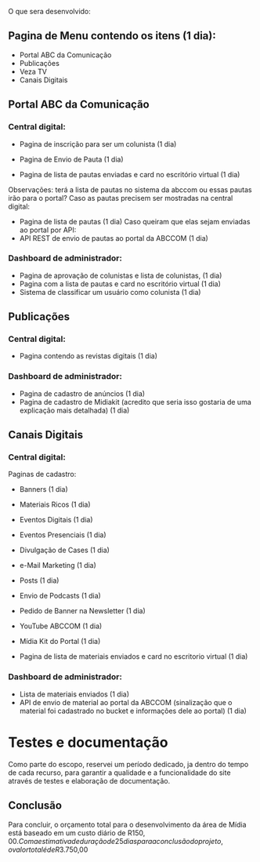 
O que sera desenvolvido:

## Pagina de Menu contendo os itens (1 dia):
- Portal ABC da Comunicação
- Publicações
- Veza TV 
- Canais Digitais

## Portal ABC da Comunicação
### Central digital:
- Pagina de inscrição para ser um colunista  (1 dia)

- Pagina de Envio de Pauta  (1 dia)
- Pagina de lista de pautas enviadas e card no escritório virtual  (1 dia)

Observações: terá a lista de pautas no sistema da abccom ou essas pautas irão para o portal? Caso as pautas precisem ser mostradas na central digital:
- Pagina de lista de pautas  (1 dia)
Caso queiram que elas sejam enviadas ao portal por API:
- API REST de envio de pautas ao portal da ABCCOM  (1 dia)
### Dashboard de administrador:
- Pagina de aprovação de colunistas e lista de colunistas,  (1 dia)
- Pagina com a lista de pautas e card no escritório virtual (1 dia)
-  Sistema de classificar um usuário como colunista  (1 dia)

## Publicações

### Central digital:
- Pagina contendo as revistas digitais  (1 dia)

### Dashboard de administrador:
- Pagina de cadastro de anúncios  (1 dia)
- Pagina de cadastro de Midiakit (acredito que seria isso gostaria de uma explicação mais detalhada)  (1 dia)

## Canais Digitais

### Central digital:
Paginas de cadastro:
- Banners  (1 dia)
- Materiais Ricos (1 dia)
- Eventos Digitais (1 dia)
- Eventos Presenciais (1 dia) 
- Divulgação de Cases (1 dia)
- e-Mail Marketing (1 dia)
- Posts (1 dia)
- Envio de Podcasts (1 dia) 
- Pedido de Banner na Newsletter (1 dia)
- YouTube ABCCOM (1 dia)
- Mídia Kit do Portal (1 dia)

-  Pagina de lista de materiais enviados e card no escritorio virtual (1 dia)
### Dashboard de administrador:
- Lista de materiais enviados  (1 dia)
-  API de envio de material ao portal da ABCCOM (sinalização que o material foi cadastrado no bucket e informações dele ao portal) (1 dia)

# Testes e documentação
Como parte do escopo, reservei um período dedicado, ja dentro do tempo de cada recurso, para garantir a qualidade e a funcionalidade do site através de testes e elaboração de documentação. 

## Conclusão
Para concluir, o orçamento total para o desenvolvimento da área de Mídia está baseado em um custo diário de R$150,00. Com a estimativa de duração de 25 dias para a conclusão do projeto, o valor total é de R$3.750,00
